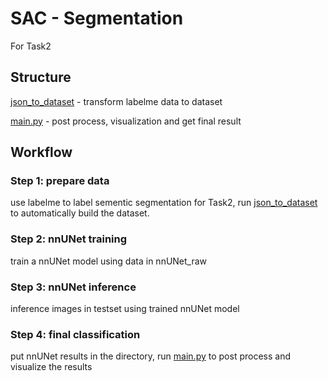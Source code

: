 # SAC - Segmentation

For Task2

## Structure

[json_to_dataset](json_to_dataset.py) - transform labelme data to dataset

[main.py](main.py) - post process, visualization and get final result

## Workflow

### Step 1: prepare data

use labelme to label sementic segmentation for Task2, run [json_to_dataset](json_to_dataset.py) to automatically build the dataset. 

### Step 2: nnUNet training

train a nnUNet model using data in nnUNet_raw

### Step 3: nnUNet inference

inference images in testset using trained nnUNet model

### Step 4: final classification

put nnUNet results in the directory, run [main.py](main.py) to post process and visualize the results
